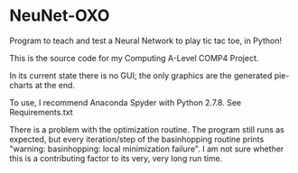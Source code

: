 # NeuNet-OXO
Program to teach and test a Neural Network to play tic tac toe, in Python!

This is the source code for my Computing A-Level COMP4 Project.

In its current state there is no GUI; the only graphics are the generated pie-charts at the end.

To use, I recommend Anaconda Spyder with Python 2.7.8. See Requirements.txt

There is a problem with the optimization routine. The program still runs as expected, but every iteration/step of the basinhopping routine prints "warning: basinhopping: local minimization failure". I am not sure whether this is a contributing factor to its very, very long run time.
